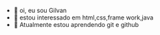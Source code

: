 - 👋 oi, eu sou Gilvan
- 👀 estou interessado em html,css,frame work,java
- 🌱 Atualmente estou aprendendo git e github
  

<!---
GCSDN/GCSDN is a ✨ special ✨ repository because its `README.md` (this file) appears on your GitHub profile.
You can click the Preview link to take a look at your changes.
--->
